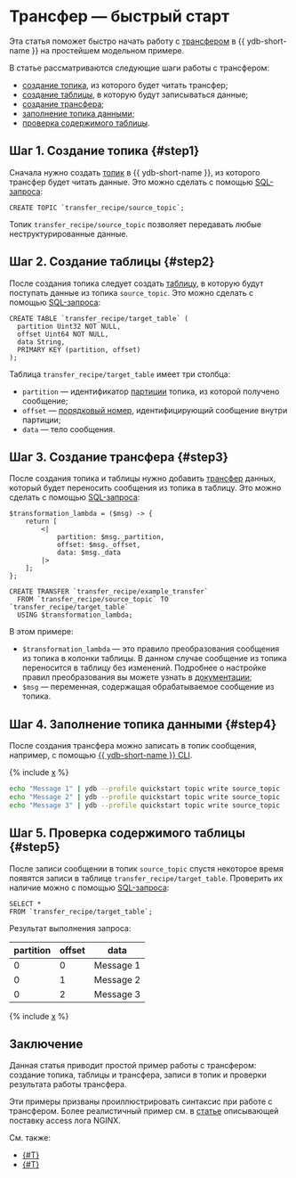# Трансфер — быстрый старт

Эта статья поможет быстро начать работу с [трансфером](../../concepts/transfer.md) в {{ ydb-short-name }} на простейшем модельном примере.

В статье рассматриваются следующие шаги работы с трансфером:

* [создание топика](#step1), из которого будет читать трансфер;
* [создание таблицы](#step2), в которую будут записываться данные;
* [создание трансфера](#step3);
* [заполнение топика данными](#step4);
* [проверка содержимого таблицы](#step5).

## Шаг 1. Создание топика {#step1}

Сначала нужно создать [топик](../../concepts/datamodel/topic.md) в {{ ydb-short-name }}, из которого трансфер будет читать данные. Это можно сделать с помощью [SQL-запроса](../../yql/reference/syntax/create-topic.md):

```yql
CREATE TOPIC `transfer_recipe/source_topic`;
```

Топик `transfer_recipe/source_topic` позволяет передавать любые неструктурированные данные.

## Шаг 2. Создание таблицы {#step2}

После создания топика следует создать [таблицу](../../concepts/datamodel/table.md), в которую будут поступать данные из топика `source_topic`. Это можно сделать с помощью [SQL-запроса](../../yql/reference/syntax/create_table/index.md):

```yql
CREATE TABLE `transfer_recipe/target_table` (
  partition Uint32 NOT NULL,
  offset Uint64 NOT NULL,
  data String,
  PRIMARY KEY (partition, offset)
);
```

Таблица `transfer_recipe/target_table` имеет три столбца:

* `partition` — идентификатор [партиции](../../concepts/glossary.md#partition) топика, из которой получено сообщение;
* `offset` — [порядковый номер](../../concepts/glossary.md#offset), идентифицирующий сообщение внутри партиции;
* `data` — тело сообщения.

## Шаг 3. Создание трансфера {#step3}

После создания топика и таблицы нужно добавить [трансфер](../../concepts/transfer.md) данных, который будет переносить сообщения из топика в таблицу. Это можно сделать с помощью [SQL-запроса](../../yql/reference/syntax/create_transfer.md):

```yql
$transformation_lambda = ($msg) -> {
    return [
        <|
            partition: $msg._partition,
            offset: $msg._offset,
            data: $msg._data
        |>
    ];
};

CREATE TRANSFER `transfer_recipe/example_transfer`
  FROM `transfer_recipe/source_topic` TO `transfer_recipe/target_table`
  USING $transformation_lambda;
```

В этом примере:

* `$transformation_lambda` — это правило преобразования сообщения из топика в колонки таблицы. В данном случае сообщение из топика переносится в таблицу без изменений. Подробнее о настройке правил преобразования вы можете узнать в [документации](../../yql/syntax/create-transfer.md#lambda);
* `$msg` — переменная, содержащая обрабатываемое сообщение из топика.

## Шаг 4. Заполнение топика данными {#step4}

После создания трансфера можно записать в топик сообщения, например, с помощью [{{ ydb-short-name }} CLI](../../reference/ydb-cli/index.md).

{% include [x](../../_includes/ydb-cli-profile.md) %}

```bash
echo "Message 1" | ydb --profile quickstart topic write source_topic
echo "Message 2" | ydb --profile quickstart topic write source_topic
echo "Message 3" | ydb --profile quickstart topic write source_topic
```

## Шаг 5. Проверка содержимого таблицы {#step5}

После записи сообщении в топик `source_topic` спустя некоторое время появятся записи в таблице `transfer_recipe/target_table`. Проверить их наличие можно с помощью [SQL-запроса](../../yql/reference/syntax/select/index.md):

```yql
SELECT *
FROM `transfer_recipe/target_table`;
```

Результат выполнения запроса:

| partition | offset | data |
|-----------|--------|------|
| 0         | 0      | Message 1 |
| 0         | 1      | Message 2 |
| 0         | 2      | Message 3 |

{% include [x](_includes/batching.md) %}

## Заключение

Данная статья приводит простой пример работы с трансфером: создание топика, таблицы и трансфера, записи в топик и проверки результата работы трансфера.

Эти примеры призваны проиллюстрировать синтаксис при работе с трансфером. Более реалистичный пример см. в [статье](nginx.md) описывающей поставку access лога NGINX.

См. также:

* [{#T}](../../concepts/transfer.md)
* [{#T}](nginx.md)
